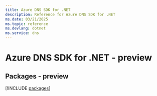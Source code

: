 ```yaml
---
title: Azure DNS SDK for .NET
description: Reference for Azure DNS SDK for .NET
ms.date: 03/21/2025
ms.topic: reference
ms.devlang: dotnet
ms.service: dns
---
```

# Azure DNS SDK for .NET - preview
## Packages - preview
[!INCLUDE [packages](dns-index.md)]
